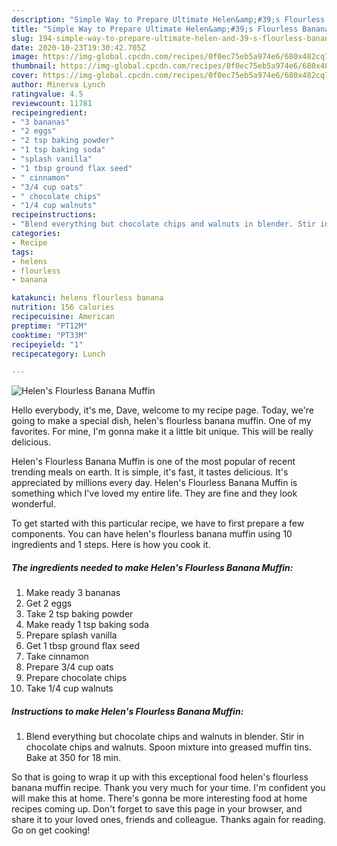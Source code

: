 ```yaml
---
description: "Simple Way to Prepare Ultimate Helen&amp;#39;s Flourless Banana Muffin"
title: "Simple Way to Prepare Ultimate Helen&amp;#39;s Flourless Banana Muffin"
slug: 194-simple-way-to-prepare-ultimate-helen-and-39-s-flourless-banana-muffin
date: 2020-10-23T19:30:42.705Z
image: https://img-global.cpcdn.com/recipes/0f0ec75eb5a974e6/680x482cq70/helens-flourless-banana-muffin-recipe-main-photo.jpg
thumbnail: https://img-global.cpcdn.com/recipes/0f0ec75eb5a974e6/680x482cq70/helens-flourless-banana-muffin-recipe-main-photo.jpg
cover: https://img-global.cpcdn.com/recipes/0f0ec75eb5a974e6/680x482cq70/helens-flourless-banana-muffin-recipe-main-photo.jpg
author: Minerva Lynch
ratingvalue: 4.5
reviewcount: 11781
recipeingredient:
- "3 bananas"
- "2 eggs"
- "2 tsp baking powder"
- "1 tsp baking soda"
- "splash vanilla"
- "1 tbsp ground flax seed"
- " cinnamon"
- "3/4 cup oats"
- " chocolate chips"
- "1/4 cup walnuts"
recipeinstructions:
- "Blend everything but chocolate chips and walnuts in blender. Stir in chocolate chips and walnuts. Spoon mixture into greased muffin tins. Bake at 350 for 18 min."
categories:
- Recipe
tags:
- helens
- flourless
- banana

katakunci: helens flourless banana 
nutrition: 156 calories
recipecuisine: American
preptime: "PT12M"
cooktime: "PT33M"
recipeyield: "1"
recipecategory: Lunch

---
```



![Helen&#39;s Flourless Banana Muffin](https://img-global.cpcdn.com/recipes/0f0ec75eb5a974e6/680x482cq70/helens-flourless-banana-muffin-recipe-main-photo.jpg)

Hello everybody, it's me, Dave, welcome to my recipe page. Today, we're going to make a special dish, helen&#39;s flourless banana muffin. One of my favorites. For mine, I'm gonna make it a little bit unique. This will be really delicious.



Helen&#39;s Flourless Banana Muffin is one of the most popular of recent trending meals on earth. It is simple, it's fast, it tastes delicious. It's appreciated by millions every day. Helen&#39;s Flourless Banana Muffin is something which I've loved my entire life. They are fine and they look wonderful.


To get started with this particular recipe, we have to first prepare a few components. You can have helen&#39;s flourless banana muffin using 10 ingredients and 1 steps. Here is how you cook it.

<!--inarticleads1-->

##### The ingredients needed to make Helen&#39;s Flourless Banana Muffin:

1. Make ready 3 bananas
1. Get 2 eggs
1. Take 2 tsp baking powder
1. Make ready 1 tsp baking soda
1. Prepare splash vanilla
1. Get 1 tbsp ground flax seed
1. Take  cinnamon
1. Prepare 3/4 cup oats
1. Prepare  chocolate chips
1. Take 1/4 cup walnuts




<!--inarticleads2-->

##### Instructions to make Helen&#39;s Flourless Banana Muffin:

1. Blend everything but chocolate chips and walnuts in blender. Stir in chocolate chips and walnuts. Spoon mixture into greased muffin tins. Bake at 350 for 18 min.




So that is going to wrap it up with this exceptional food helen&#39;s flourless banana muffin recipe. Thank you very much for your time. I'm confident you will make this at home. There's gonna be more interesting food at home recipes coming up. Don't forget to save this page in your browser, and share it to your loved ones, friends and colleague. Thanks again for reading. Go on get cooking!
